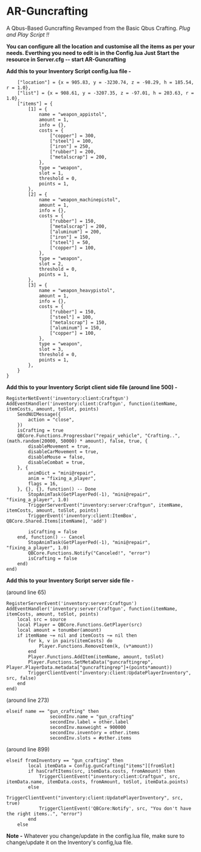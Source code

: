 # AR-Guncrafting
A Qbus-Based Guncrafting Revamped from the Basic Qbus Crafting.
_Plug and Play Script !!_

**You can configure all the location and customise all the items as per your needs. Everthing you need to edit is in the Config.lua**
**Just Start the resource in Server.cfg -- start AR-Guncrafting**

**Add this to your Inventory Script config.lua file -**

```Config.gunCrafting = {
    ["location"] = {x = 905.83, y = -3230.74, z = -98.29, h = 185.54, r = 1.0},
    ["list"] = {x = 908.61, y = -3207.35, z = -97.01, h = 203.63, r = 1.0},
    ["items"] = {
        [1] = {
            name = "weapon_appistol",
            amount = 1,
            info = {},
            costs = {
                ["copper"] = 300,
                ["steel"] = 100,
                ["iron"] = 250,
                ["rubber"] = 200,
                ["metalscrap"] = 200,
            },
            type = "weapon",
            slot = 1,
            threshold = 0,
            points = 1,
        },
        [2] = {
            name = "weapon_machinepistol",
            amount = 1,
            info = {},
            costs = {
                ["rubber"] = 150,
                ["metalscrap"] = 200,
                ["aluminum"] = 200,
                ["iron"] = 150,
                ["steel"] = 50,
                ["copper"] = 100,
            },
            type = "weapon",
            slot = 2,
            threshold = 0,
            points = 1,
        },
        [3] = {
            name = "weapon_heavypistol",
            amount = 1,
            info = {},
            costs = {
                ["rubber"] = 150,
                ["steel"] = 100,
                ["metalscrap"] = 150,
                ["aluminum"] = 150,
                ["copper"] = 100,
            },
            type = "weapon",
            slot = 3,
            threshold = 0,
            points = 1,
        },
    }
}
```
**Add this to your Inventory Script client side file (around line 500) -**
```
RegisterNetEvent('inventory:client:Craftgun')
AddEventHandler('inventory:client:Craftgun', function(itemName, itemCosts, amount, toSlot, points)
    SendNUIMessage({
        action = "close",
    })
    isCrafting = true
    QBCore.Functions.Progressbar("repair_vehicle", "Crafting..", (math.random(20000, 50000) * amount), false, true, {
        disableMovement = true,
        disableCarMovement = true,
        disableMouse = false,
        disableCombat = true,
    }, {
        animDict = "mini@repair",
        anim = "fixing_a_player",
        flags = 16,
    }, {}, {}, function() -- Done
        StopAnimTask(GetPlayerPed(-1), "mini@repair", "fixing_a_player", 1.0)
        TriggerServerEvent("inventory:server:Craftgun", itemName, itemCosts, amount, toSlot, points)
        TriggerEvent('inventory:client:ItemBox', QBCore.Shared.Items[itemName], 'add')
      
        isCrafting = false
    end, function() -- Cancel
        StopAnimTask(GetPlayerPed(-1), "mini@repair", "fixing_a_player", 1.0)
        QBCore.Functions.Notify("Canceled!", "error")
        isCrafting = false
    end)
end)
```
**Add this to your Inventory Script server side file -**

(around line 65)
```
RegisterServerEvent('inventory:server:Craftgun')
AddEventHandler('inventory:server:Craftgun', function(itemName, itemCosts, amount, toSlot, points)
    local src = source
    local Player = QBCore.Functions.GetPlayer(src)
    local amount = tonumber(amount)
    if itemName ~= nil and itemCosts ~= nil then
        for k, v in pairs(itemCosts) do
            Player.Functions.RemoveItem(k, (v*amount))
        end
        Player.Functions.AddItem(itemName, amount, toSlot)
        Player.Functions.SetMetaData("guncraftingrep", Player.PlayerData.metadata["guncraftingrep"]+(points*amount))
        TriggerClientEvent("inventory:client:UpdatePlayerInventory", src, false)
    end
end)
```
(around line 273)
```
elseif name == "gun_crafting" then
                secondInv.name = "gun_crafting"
                secondInv.label = other.label
                secondInv.maxweight = 900000
                secondInv.inventory = other.items
                secondInv.slots = #other.items
```
(around line 899)
```
elseif fromInventory == "gun_crafting" then
        local itemData = Config.gunCrafting["items"][fromSlot]
        if hasCraftItems(src, itemData.costs, fromAmount) then
            TriggerClientEvent("inventory:client:Craftgun", src, itemData.name, itemData.costs, fromAmount, toSlot, itemData.points)
        else
            TriggerClientEvent("inventory:client:UpdatePlayerInventory", src, true)
            TriggerClientEvent('QBCore:Notify', src, "You don't have the right items..", "error")
        end	
	else
```

**Note -** Whatever you change/update in the config.lua file, make sure to change/update it on the Inventory's config,lua file.

